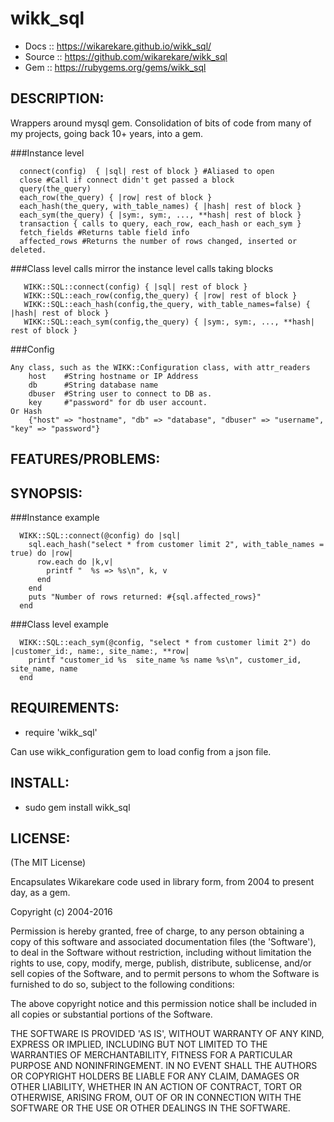 # wikk_sql

* Docs :: https://wikarekare.github.io/wikk_sql/
* Source :: https://github.com/wikarekare/wikk_sql
* Gem :: https://rubygems.org/gems/wikk_sql

## DESCRIPTION:

Wrappers around mysql gem.
Consolidation of bits of code from many of my projects, going back 10+ years, into a gem.

###Instance level
```
  connect(config)  { |sql| rest of block } #Aliased to open
  close #Call if connect didn't get passed a block
  query(the_query)
  each_row(the_query) { |row| rest of block }  
  each_hash(the_query, with_table_names) { |hash| rest of block }  
  each_sym(the_query) { |sym:, sym:, ..., **hash| rest of block }
  transaction { calls to query, each_row, each_hash or each_sym }
  fetch_fields #Returns table field info
  affected_rows #Returns the number of rows changed, inserted or deleted.
```
  
###Class level calls mirror the instance level calls taking blocks
```
   WIKK::SQL::connect(config) { |sql| rest of block }  
   WIKK::SQL::each_row(config,the_query) { |row| rest of block }  
   WIKK::SQL::each_hash(config,the_query, with_table_names=false) { |hash| rest of block }  
   WIKK::SQL::each_sym(config,the_query) { |sym:, sym:, ..., **hash| rest of block }
```
   
###Config
```
Any class, such as the WIKK::Configuration class, with attr_readers
    host    #String hostname or IP Address
    db      #String database name
    dbuser  #String user to connect to DB as.
    key     #"password" for db user account.
Or Hash
    {"host" => "hostname", "db" => "database", "dbuser" => "username", "key" => "password"}
```
  
## FEATURES/PROBLEMS:


## SYNOPSIS:

###Instance example
```
  WIKK::SQL::connect(@config) do |sql|
    sql.each_hash("select * from customer limit 2", with_table_names = true) do |row|
      row.each do |k,v|
        printf "  %s => %s\n", k, v
      end
    end
    puts "Number of rows returned: #{sql.affected_rows}"
  end
```
  
###Class level example
```
  WIKK::SQL::each_sym(@config, "select * from customer limit 2") do |customer_id:, name:, site_name:, **row|
    printf "customer_id %s  site_name %s name %s\n", customer_id, site_name, name
  end
```
  

## REQUIREMENTS:

* require 'wikk_sql'

Can use wikk_configuration gem to load config from a json file.

## INSTALL:

* sudo gem install wikk_sql

## LICENSE:

(The MIT License)

Encapsulates Wikarekare code used in library form, from 2004 to present day, as a gem.

Copyright (c) 2004-2016

Permission is hereby granted, free of charge, to any person obtaining
a copy of this software and associated documentation files (the
'Software'), to deal in the Software without restriction, including
without limitation the rights to use, copy, modify, merge, publish,
distribute, sublicense, and/or sell copies of the Software, and to
permit persons to whom the Software is furnished to do so, subject to
the following conditions:

The above copyright notice and this permission notice shall be
included in all copies or substantial portions of the Software.

THE SOFTWARE IS PROVIDED 'AS IS', WITHOUT WARRANTY OF ANY KIND,
EXPRESS OR IMPLIED, INCLUDING BUT NOT LIMITED TO THE WARRANTIES OF
MERCHANTABILITY, FITNESS FOR A PARTICULAR PURPOSE AND NONINFRINGEMENT.
IN NO EVENT SHALL THE AUTHORS OR COPYRIGHT HOLDERS BE LIABLE FOR ANY
CLAIM, DAMAGES OR OTHER LIABILITY, WHETHER IN AN ACTION OF CONTRACT,
TORT OR OTHERWISE, ARISING FROM, OUT OF OR IN CONNECTION WITH THE
SOFTWARE OR THE USE OR OTHER DEALINGS IN THE SOFTWARE.
